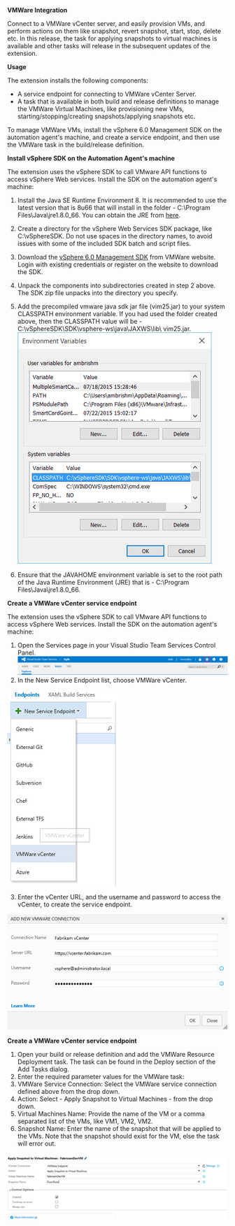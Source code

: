 **VMWare Integration**

Connect to a VMWare vCenter server, and easily provision VMs, and perform actions on them like snapshot, revert snapshot, start, stop, delete etc. In this release, the task for applying snapshots to virtual machines is available and other tasks will release in the subsequent updates of the extension.

**Usage**

The extension installs the following components:

 - A service endpoint for connecting to VMWare vCenter Server.
 - A task that is available in both build and release definitions to manage the VMWare Virtual Machines, like provisioning new VMs, starting/stopping/creating snapshots/applying snapshots etc.

To manage VMWare VMs, install the vSphere 6.0 Management SDK on the automation agent's machine, and create a service endpoint, and then use the VMWare task in the build/release definition.

**Install vSphere SDK on the Automation Agent's machine**

The extension uses the vSphere SDK to call VMware API functions to access vSphere Web services. Install the SDK on the automation agent's machine:

 1. Install the Java SE Runtime Environment 8. It is recommended to use the latest version that is 8u66 that will install in the folder - C:\Program Files\Java\jre1.8.0\_66. You can obtain the JRE from [here](http://www.oracle.com/technetwork/java/javase/downloads/jre8-downloads-2133155.html).
 2. Create a directory for the vSphere Web Services SDK package, like C:\vSphereSDK. Do not use spaces in the directory names, to avoid issues with some of the included SDK batch and script files.
 3. Download the [vSphere 6.0 Management SDK](https://my.vmware.com/web/vmware/details?downloadGroup=MNGMTSDK600&productId=491) from VMWare website. Login with existing credentials or register on the website to download the SDK.
 4. Unpack the components into subdirectories created in step 2 above. The SDK zip file unpacks into the directory you specify.
 5. Add the precompiled vmware java sdk jar file (vim25.jar) to your system CLASSPATH environment variable. If you had used the folder created above, then the CLASSPATH value will be - C:\vSphereSDK\SDK\vsphere-ws\java\JAXWS\lib\ vim25.jar.
 ![ClassPath](Images/ClassPath.png)

 6. Ensure that the JAVAHOME environment variable is set to the root path of the Java Runtime Environment (JRE) that is - C:\Program Files\Java\jre1.8.0\_66.

**Create a VMWare vCenter service endpoint**

The extension uses the vSphere SDK to call VMware API functions to access vSphere Web services. Install the SDK on the automation agent's machine:

   1. Open the Services page in your Visual Studio Team Services Control Panel.
 ![AdminPanel](Images/AdminPanel.png)
   2. In the New Service Endpoint list, choose VMWare vCenter.

 ![NewService](Images/NewService.png)

   3. Enter the vCenter URL, and the username and password to access the vCenter, to create the service endpoint.

 ![VMWareConnection](Images/VMWareConnection.png)

**Create a VMWare vCenter service endpoint**

 1. Open your build or release definition and add the VMWare Resource Deployment task. The task can be found in the Deploy section of the Add Tasks dialog.
 2. Enter the required parameter values for the VMWare task:
 3. VMWare Service Connection: Select the VMWare service connection defined above from the drop down.
 4. Action: Select - Apply Snapshot to Virtual Machines - from the drop down.
 5. Virtual Machines Name: Provide the name of the VM or a comma separated list of the VMs, like VM1, VM2, VM2.
 6. Snapshot Name: Enter the name of the snapshot that will be applied to the VMs. Note that the snapshot should exist for the VM, else the task will error out.

 ![Task](Images/Task.png)